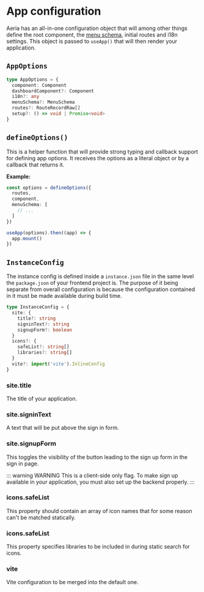 # App configuration

Aeria has an all-in-one configuration object that will among other things define the root component, the [menu schema](/aeria-ui/menu-schema), initial routes and i18n settings. This object is passed to `useApp()` that will then render your application.

## `AppOptions`

```typescript
type AppOptions = {
  component: Component
  dashboardComponent?: Component
  i18n?: any
  menuSchema?: MenuSchema
  routes?: RouteRecordRaw[]
  setup?: () => void | Promise<void>
}
```

## `defineOptions()`

This is a helper function that will provide strong typing and callback support for defining app options. It receives the options as a literal object or by a callback that returns it.

**Example:**

```typescript
const options = defineOptions({
  routes,
  component,
  menuSchema: [
    // ...
  ]
})

useApp(options).then((app) => {
  app.mount()
})
```

## `InstanceConfig`

The instance config is defined inside a `instance.json` file in the same level the `package.json` of your frontend project is. The purpose of it being separate from overall configuration is because the configuration contained in it must be made available during build time.

```typescript
type InstanceConfig = {
  site: {
    title?: string
    signinText?: string
    signupForm?: boolean
  }
  icons?: {
    safeList?: string[]
    libraries?: string[]
  }
  vite?: import('vite').InlineConfig
}

```

### site.title <Badge type="tip" text="string" />

The title of your application.

### site.signinText <Badge type="tip" text="string" />

A text that will be put above the sign in form.

### site.signupForm <Badge type="tip" text="boolean" />

This toggles the visibility of the button leading to the sign up form in the
sign in page.

::: warning WARNING
This is a client-side only flag. To make sign up available in your application,
you must also set up the backend properly.
:::

### icons.safeList <Badge type="tip" text="string[]" />

This property should contain an array of icon names that for some reason can't be matched statically.

### icons.safeList <Badge type="tip" text="string[]" />

This property specifies libraries to be included in during static search for icons.

### vite <Badge type="tip" text="import('vite').InlineConfig" />

Vite configuration to be merged into the default one.

